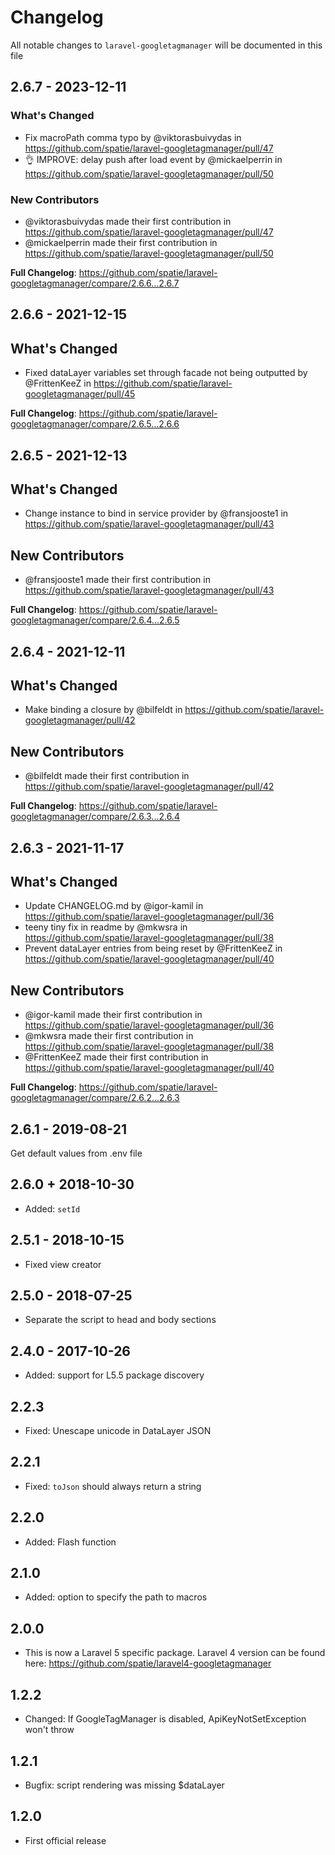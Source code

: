 # Changelog

All notable changes to `laravel-googletagmanager` will be documented in this file

## 2.6.7 - 2023-12-11

### What's Changed

* Fix macroPath comma typo by @viktorasbuivydas in https://github.com/spatie/laravel-googletagmanager/pull/47
* 👌 IMPROVE: delay push after load event by @mickaelperrin in https://github.com/spatie/laravel-googletagmanager/pull/50

### New Contributors

* @viktorasbuivydas made their first contribution in https://github.com/spatie/laravel-googletagmanager/pull/47
* @mickaelperrin made their first contribution in https://github.com/spatie/laravel-googletagmanager/pull/50

**Full Changelog**: https://github.com/spatie/laravel-googletagmanager/compare/2.6.6...2.6.7

## 2.6.6 - 2021-12-15

## What's Changed

- Fixed dataLayer variables set through facade not being outputted by @FrittenKeeZ in https://github.com/spatie/laravel-googletagmanager/pull/45

**Full Changelog**: https://github.com/spatie/laravel-googletagmanager/compare/2.6.5...2.6.6

## 2.6.5 - 2021-12-13

## What's Changed

- Change instance to bind in service provider by @fransjooste1 in https://github.com/spatie/laravel-googletagmanager/pull/43

## New Contributors

- @fransjooste1 made their first contribution in https://github.com/spatie/laravel-googletagmanager/pull/43

**Full Changelog**: https://github.com/spatie/laravel-googletagmanager/compare/2.6.4...2.6.5

## 2.6.4 - 2021-12-11

## What's Changed

- Make binding a closure by @bilfeldt in https://github.com/spatie/laravel-googletagmanager/pull/42

## New Contributors

- @bilfeldt made their first contribution in https://github.com/spatie/laravel-googletagmanager/pull/42

**Full Changelog**: https://github.com/spatie/laravel-googletagmanager/compare/2.6.3...2.6.4

## 2.6.3 - 2021-11-17

## What's Changed

- Update CHANGELOG.md by @igor-kamil in https://github.com/spatie/laravel-googletagmanager/pull/36
- teeny tiny fix in readme by @mkwsra in https://github.com/spatie/laravel-googletagmanager/pull/38
- Prevent dataLayer entries from being reset by @FrittenKeeZ in https://github.com/spatie/laravel-googletagmanager/pull/40

## New Contributors

- @igor-kamil made their first contribution in https://github.com/spatie/laravel-googletagmanager/pull/36
- @mkwsra made their first contribution in https://github.com/spatie/laravel-googletagmanager/pull/38
- @FrittenKeeZ made their first contribution in https://github.com/spatie/laravel-googletagmanager/pull/40

**Full Changelog**: https://github.com/spatie/laravel-googletagmanager/compare/2.6.2...2.6.3

## 2.6.1 - 2019-08-21

Get default values from .env file

## 2.6.0 + 2018-10-30

- Added: `setId`

## 2.5.1 - 2018-10-15

- Fixed view creator

## 2.5.0 - 2018-07-25

- Separate the script to head and body sections

## 2.4.0 - 2017-10-26

- Added: support for L5.5 package discovery

## 2.2.3

- Fixed: Unescape unicode in DataLayer JSON

## 2.2.1

- Fixed: `toJson` should always return a string

## 2.2.0

- Added: Flash function

## 2.1.0

- Added: option to specify the path to macros

## 2.0.0

- This is now a Laravel 5 specific package. Laravel 4 version can be found here: https://github.com/spatie/laravel4-googletagmanager

## 1.2.2

- Changed: If GoogleTagManager is disabled, ApiKeyNotSetException won't throw

## 1.2.1

- Bugfix: script rendering was missing $dataLayer

## 1.2.0

- First official release
